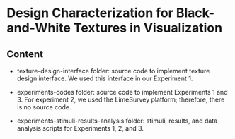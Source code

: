 # Design Characterization for Black-and-White Textures in Visualization

## Content
- texture-design-interface folder: source code to implement texture design interface. We used this interface in our Experiment 1.

- experiments-codes folder: source code to implement Experiments 1 and 3. For experiment 2, we used the LimeSurvey platform; therefore, there is no source code.

- experiments-stimuli-results-analysis folder: stimuli, results, and data analysis scripts for Experiments 1, 2, and 3.
